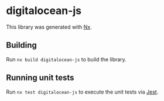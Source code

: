 # digitalocean-js

This library was generated with [Nx](https://nx.dev).

## Building

Run `nx build digitalocean-js` to build the library.

## Running unit tests

Run `nx test digitalocean-js` to execute the unit tests via [Jest](https://jestjs.io).
